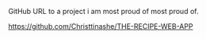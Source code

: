 

GitHub URL to a project i am most proud of most proud of.

https://github.com/Christtinashe/THE-RECIPE-WEB-APP

